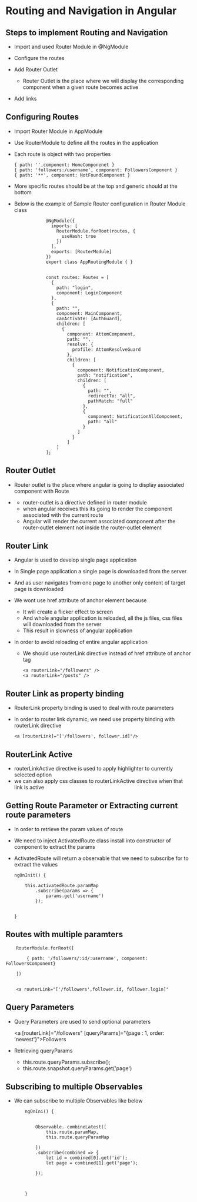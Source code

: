 # Routing and Navigation in Angular


##	Steps to implement Routing and Navigation

-	Import and used Router Module in @NgModule
-	Configure the routes
-	Add	Router Outlet

	-	Router Outlet is the place where we will display the corresponding component when a given route becomes active
-	Add links


## Configuring Routes

-	Import Router Module in AppModule
-	Use RouterModule to define all the routes in the application	
-	Each route is object with two properties

		{ path: '',component: HomeComponenet }
		{ path: 'followers:/username', component: FollowersComponent }
		{ path: '**', component: NotFoundComponent }
		
-	More specific routes should be at the top and generic should at the bottom
-	Below is the example of Sample Router configuration in Router Module class				

				
					@NgModule({
					  imports: [
						RouterModule.forRoot(routes, {
						  useHash: true
						})
					  ],
					  exports: [RouterModule]
					})
					export class AppRoutingModule { }
			
			
					const routes: Routes = [
					  {
						path: "login",
						component: LoginComponent
					  },
					  {
						path: "",
						component: MainComponent,
						canActivate: [AuthGuard],
						children: [
						  {
							component: AttomComponent,
							path: "",
							resolve: {
							  profile: AttomResolveGuard
							},
							children: [
							  {
								component: NotificationComponent,
								path: "notification",
								children: [
								  {
									path: "",
									redirectTo: "all",
									pathMatch: "full"
								  },
								  {
									component: NotificationAllComponent,
									path: "all"
								  }
								]
							  }
							]
						]
					];	
					
					
##	Router Outlet

-	Router outlet is the place where angular is going to display associated component with Route
-	<router-outlet></router-outlet> 

	-	router-outlet is a directive defined in router module 
	-	when angular receives this its going to render the component associated with the current route
	-	Angular will render the current associated component after the router-outlet element not  inside the router-outlet element
	
	
	
##	 Router Link

-	Angular is used to develop single page application 
-	In Single page application a single page is downloaded from the server
-	And as user navigates from one page to another only content of target page is downloaded
-	We wont use href attribute of anchor element because 

	-	It will create a flicker effect to screen
	-	And whole angular application is reloaded, all the js files, css files will downloaded from the server
	-	This result in slowness of angular application

-	In order to avoid reloading of entire angular application
	-	We should use routerLink directive instead of href attribute of anchor tag
	
			<a routerLink="/followers" />
			<a routerLink="/posts" />
		
##	Router Link as property binding

-	RouterLink property binding is used to deal with route parameters
-	In order to router link dynamic, we need use property binding with routerLink directive
	
		<a [routerLink]="['/followers', follower.id]"/>
		
		

##	RouterLink Active

-	routerLinkActive directive is used to apply highlighter to currently selected option
-	we can also apply css classes to routerLinkActive directive when that link is active



## Getting Route Parameter or Extracting current route parameters

-	In order to retrieve the param values of route
-	We need to inject ActivatedRoute class install into constructor of component to extract the params
-	ActivatedRoute will return a observable that we need to subscribe for to extract the values


		ngOnInit() {
			
			this.activatedRoute.paramMap
				.subscribe(params => {
					params.get('username')
				});
		
		
		}


## Routes with multiple paramters


		RouterModule.forRoot([
		
			{ path: '/followers/:id/:username', component: FollowersComponent}
		
		])
		
		
		<a routerLink="['/followers',follower.id, follower.login]"

## Query Parameters

-	Query Parameters are used to send optional parameters

	
	<a [routerLink]="/followers" [queryParams]="{page : 1, order: 'newest'}">Followers</a>
	
	
-	Retrieving queryParams 

	-	this.route.queryParams.subscribe();
	-	this.route.snapshot.queryParams.get('page')
	
	
	
##	Subscribing to multiple Observables

-	We can subscribe to multiple Observables like below

			
			ngOnIni() {
			
				
				Observable.	combineLatest([
					this.route.paramMap,
					this.route.queryParamMap
						
				])
				.subscribe(combined => {
					let id = combined[0].get('id');
					let page = combined[1].get('page');
				
				});
			
			
			
			}


























 





























